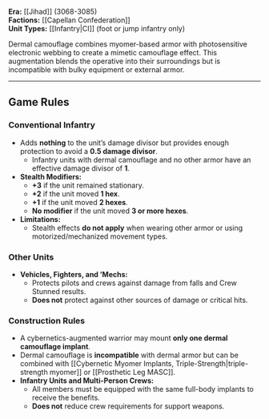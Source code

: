 
**Era:** [[Jihad]] (3068-3085)  
**Factions:** [[Capellan Confederation]]  
**Unit Types:** [[Infantry|CI]] (foot or jump infantry only)  

Dermal camouflage combines myomer-based armor with photosensitive electronic webbing to create a mimetic camouflage effect. This augmentation blends the operative into their surroundings but is incompatible with bulky equipment or external armor.  

---
## Game Rules  

### Conventional Infantry  
- Adds **nothing** to the unit’s damage divisor but provides enough protection to avoid a **0.5 damage divisor**.  
  - Infantry units with dermal camouflage and no other armor have an effective damage divisor of **1**.  
- **Stealth Modifiers:**  
  - **+3** if the unit remained stationary.  
  - **+2** if the unit moved **1 hex**.  
  - **+1** if the unit moved **2 hexes**.  
  - **No modifier** if the unit moved **3 or more hexes**.  
- **Limitations:**  
  - Stealth effects **do not apply** when wearing other armor or using motorized/mechanized movement types.  

### Other Units  
- **Vehicles, Fighters, and ’Mechs:**  
  - Protects pilots and crews against damage from falls and Crew Stunned results.  
  - **Does not** protect against other sources of damage or critical hits.  

### Construction Rules  

- A cybernetics-augmented warrior may mount **only one dermal camouflage implant**.  
- Dermal camouflage is **incompatible** with dermal armor but can be combined with [[Cybernetic Myomer Implants, Triple-Strength|triple-strength myomer]] or [[Prosthetic Leg MASC]].  
- **Infantry Units and Multi-Person Crews:**  
  - All members must be equipped with the same full-body implants to receive the benefits.  
  - **Does not** reduce crew requirements for support weapons.  
